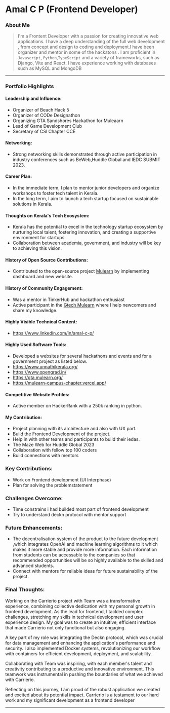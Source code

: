 # Amal C P (Frontend Developer)

### About Me

> I'm a Frontent Developer with a passion for creating innovative web applications. I have a deep understanding of the full web development , from concept and design to coding and deployment.I have been organizer and mentor in some of the hackatons . I am proficient in `Javascript`, `Python`,`TypeScript` and a variety of frameworks, such as Django, Vite and React. I have experience working with databases such as MySQL and MongoDB

---

### Portfolio Highlights

#### Leadership and Influence:

- Organizer of Beach Hack 5
- Organizer of CODe Designathon
- Organizing GTA Sandshores Hackathon for Muleaarn
- Lead of Game Development Club
- Secretary of CSI Chapter CCE

#### Networking:

- Strong networking skills demonstrated through active participation in industry conferences such as BeWeb,Huddle Global and IEDC SUBMIT 2023.


#### Career Plan:

- In the immediate term, I plan to mentor junior developers and organize workshops to foster tech talent in Kerala.
- In the long term, I aim to launch a tech startup focused on sustainable solutions in Kerala.

#### Thoughts on Kerala's Tech Ecosystem:

- Kerala has the potential to excel in the technology startup ecosystem by nurturing local talent, fostering innovation, and creating a supportive environment for startups.
- Collaboration between academia, government, and industry will be key to achieving this vision.

#### History of Open Source Contributions:

- Contributed to the open-source project [Mulearn](https://github.com/gtech-mulearn/mulearn) by implementing dashboard and new website.


#### History of Community Engagement:

- Was a mentor in TinkerHub and hackathon enthusiast
- Active participant in the [Gtech Mulearn](https://discord.gg/tech-community) where I help newcomers and share my knowledge.

#### Highly Visible Technical Content:

- https://www.linkedin.com/in/amal-c-p/

#### Highly Used Software Tools:

- Developed a websites for several hackathons and events and for a government project as listed below.
- https://www.unnathikerala.org/
- https://www.opengrad.in/
- https://gta.mulearn.org/
- https://mulearn-campus-chapter.vercel.app/

#### Competitive Website Profiles:

- Active member on HackerRank with a 250k ranking in python.


#### My Contribution:

- Project planning with its architecture and also with UX part.
- Build the Frontend Development of the project.
- Help in with other teams and participants to build their iedas.
- The Maze Web for Huddle Global 2023
- Collaboration with fellow top 100 coders
- Build connections with mentors

### Key Contributions:
- Work on Frontend development (UI Interphase)
- Plan for solving the problemstatement

### Challenges Overcome:

- Time constrains i had builded most part of frontend development
- Try to understand deckn protocol with mentor support

### Future Enhancements:

- The decentralisation system of the product to the future development ,which integrates OpenAi and machine learning algorithms to it which makes it more stable and provide more information. Each information from students can be accessable to the companies so that recommended opportunities will be so highly available to the skilled and advanced students.
- Connect with mentors for reliable ideas for future sustainability of the project.

### Final Thoughts:

Working on the Carrierio project with Team was a transformative experience, combining collective dedication with my personal growth in frontend development. As the lead for frontend, I tackled complex challenges, stretching my skills in technical development and user experience design. My goal was to create an intuitive, efficient interface that made Carrierio not only functional but also engaging.

A key part of my role was integrating the Deckn protocol, which was crucial for data management and enhancing the application's performance and security. I also implemented Docker systems, revolutionizing our workflow with containers for efficient development, deployment, and scalability.

Collaborating with Team was inspiring, with each member's talent and creativity contributing to a productive and innovative environment. This teamwork was instrumental in pushing the boundaries of what we achieved with Carrierio.

Reflecting on this journey, I am proud of the robust application we created and excited about its potential impact. Carrierio is a testament to our hard work and my significant development as a frontend developer

---